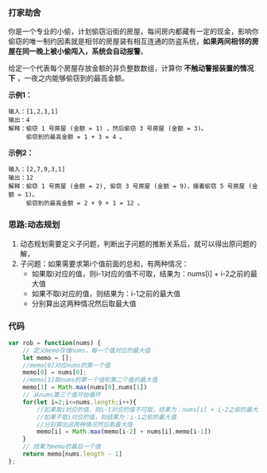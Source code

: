 ### 打家劫舍

你是一个专业的小偷，计划偷窃沿街的房屋。每间房内都藏有一定的现金，影响你偷窃的唯一制约因素就是相邻的房屋装有相互连通的防盗系统，**如果两间相邻的房屋在同一晚上被小偷闯入，系统会自动报警**。

给定一个代表每个房屋存放金额的非负整数数组，计算你 **不触动警报装置的情况下** ，一夜之内能够偷窃到的最高金额。

**示例1：**

```
输入：[1,2,3,1]
输出：4
解释：偷窃 1 号房屋 (金额 = 1) ，然后偷窃 3 号房屋 (金额 = 3)。
     偷窃到的最高金额 = 1 + 3 = 4 。
```

**示例2：**

```
输入：[2,7,9,3,1]
输出：12
解释：偷窃 1 号房屋 (金额 = 2), 偷窃 3 号房屋 (金额 = 9)，接着偷窃 5 号房屋 (金额 = 1)。
     偷窃到的最高金额 = 2 + 9 + 1 = 12 。
```

### 思路:动态规划

1. 动态规划需要定义子问题，判断出子问题的推断关系后，就可以得出原问题的解，
1. 子问题：如果需要求第i个值前面的总和，有两种情况：
   - 如果取i对应的值，则i-1对应的值不可取，结果为：nums[i] + i-2之前的最大值
   - 如果不取i对应的值，则结果为：i-1之前的最大值
   - 分别算出这两种情况然后取最大值

### 代码

```js
var rob = function(nums) {
    // 定义memo存储nums，每一个值对应的最大值
	let memo = [];
    //memo[0]对应nums的第一个值
    memo[0] = nums[0];
    //memo[1]取nums的第一个值和第二个值的最大值
    memo[1] = Math.max(nums[0],nums[1])
    // 从nums第三个值开始循环
    for(let i=2;i<=nums.length;i++){
        //如果取i对应的值，则i-1对应的值不可取，结果为：nums[i] + i-2之前的最大值
        //如果不取i对应的值，则结果为：i-1之前的最大值
		//分别算出这两种情况然后取最大值
        memo[i] = Math.max(memo[i-2] + nums[i],memo[i-1])
    }
    // 结果为memo的最后一个值
    return memo[nums.length - 1]
};
```



